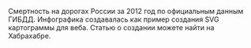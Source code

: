 Смертность на дорогах России за 2012 год по официальным данным ГИБДД. Инфографика создавалась как пример создания SVG картограммы для веба. Статью о создании можете найти на Хабрахабре.